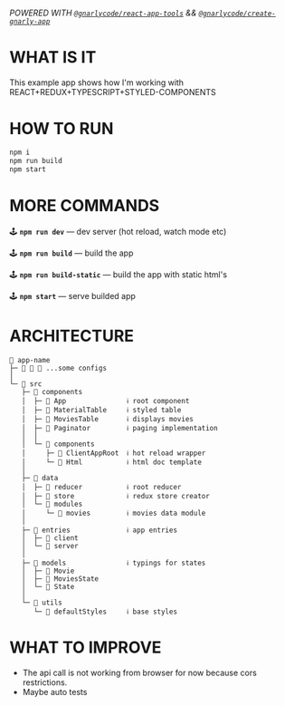 ###### _POWERED WITH [`@gnarlycode/react-app-tools`](https://github.com/gnarlycode/react-app-tools) && [`@gnarlycode/create-gnarly-app`](https://github.com/gnarlycode/create-gnarly-app)_

# WHAT IS IT

This example app shows how I'm working with REACT+REDUX+TYPESCRIPT+STYLED-COMPONENTS

# HOW TO RUN

```sh
npm i
npm run build
npm start
```

# MORE COMMANDS

🕹 **`npm run dev`** — dev server (hot reload, watch mode etc)

🕹 **`npm run build`** — build the app

🕹 **`npm run build-static`** — build the app with static html's

🕹 **`npm start`** — serve builded app

# ARCHITECTURE

```
📁 app-name
├─ 📄 📄 📄 ...some configs
│
└─ 📁 src
   ├─ 📁 components
   │  ├─ 📄 App               ℹ️ root component
   │  ├─ 📄 MaterialTable     ℹ️ styled table
   │  ├─ 📄 MoviesTable       ℹ️ displays movies
   │  ├─ 📄 Paginator         ℹ️ paging implementation
   │  │
   │  └─ 📁 components
   │     ├─ 📄 ClientAppRoot  ℹ️ hot reload wrapper
   │     └─ 📄 Html           ℹ️ html doc template
   │
   ├─ 📁 data
   │  ├─ 📄 reducer           ℹ️ root reducer
   │  ├─ 📄 store             ℹ️ redux store creator
   │  └─ 📁 modules
   │     └─ 📄 movies         ℹ️ movies data module
   │
   ├─ 📁 entries              ℹ️ app entries
   │  ├─ 📄 client
   │  └─ 📄 server
   │
   ├─ 📁 models               ℹ️ typings for states
   │  ├─ 📄 Movie
   │  ├─ 📄 MoviesState
   │  └─ 📄 State
   │
   └─ 📁 utils
      └─ 📄 defaultStyles     ℹ️ base styles
```

# WHAT TO IMPROVE

- The api call is not working from browser for now because cors restrictions.
- Maybe auto tests
